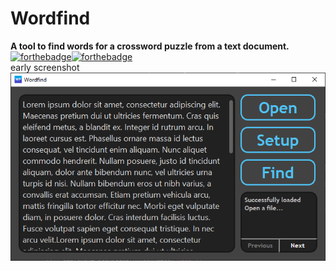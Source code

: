 # Wordfind
**A tool to find words for a crossword puzzle from a text document.**\
[![forthebadge](https://forthebadge.com/images/badges/designed-in-ms-paint.svg)](https://forthebadge.com)[![forthebadge](https://forthebadge.com/images/badges/you-didnt-ask-for-this.svg)](https://forthebadge.com)
\
early screenshot
\
![Wordfind Screenshot](https://github.com/TomasMacak/Wordfind/blob/master/GitHub/Wordfind.png)

